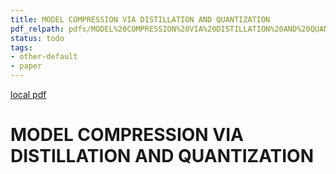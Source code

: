 ```yaml
---
title: MODEL COMPRESSION VIA DISTILLATION AND QUANTIZATION
pdf_relpath: pdfs/MODEL%20COMPRESSION%20VIA%20DISTILLATION%20AND%20QUANTIZATION.pdf
status: todo
tags:
- other-default
- paper
---
```


[local pdf](../../../pdfs/MODEL%20COMPRESSION%20VIA%20DISTILLATION%20AND%20QUANTIZATION.pdf)

# MODEL COMPRESSION VIA DISTILLATION AND QUANTIZATION
